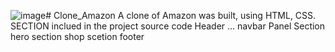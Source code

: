 ![image](https://github.com/user-attachments/assets/48905ccf-fc8e-41d0-a42a-878ecfc096be)# Clone_Amazon
A clone of Amazon was built, using HTML, CSS. 
SECTION inclued in the project source code
Header ... navbar
Panel Section
hero section
shop scetion
footer




